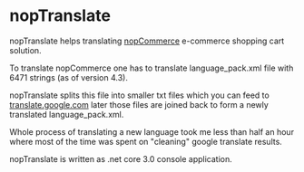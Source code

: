﻿nopTranslate
===========
nopTranslate helps translating [nopCommerce](https://github.com/nopSolutions/nopCommerce) e-commerce shopping cart solution. 

To translate nopCommerce one has to translate language_pack.xml file with 6471 strings (as of version 4.3).


nopTranslate splits this file into smaller txt files which you can feed to [translate.google.com](translate.google.com) later those files are joined back to form a newly translated language_pack.xml.


Whole process of translating a new language took me less than half an hour where most of the time was spent on "cleaning" google translate results.

nopTranslate is written as .net core 3.0 console application.
